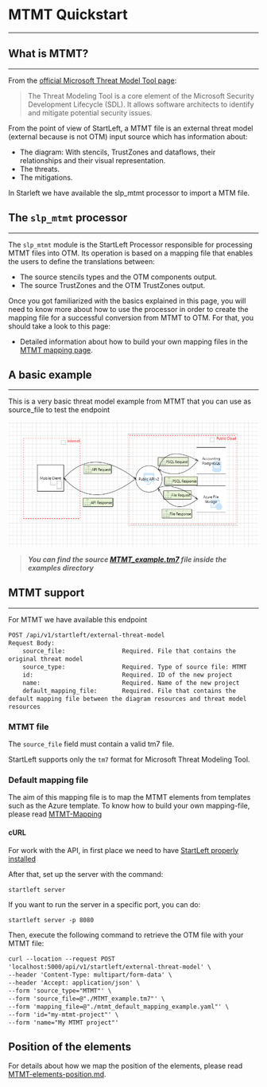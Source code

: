 # MTMT Quickstart

---
## What is MTMT?

---
From the [official Microsoft Threat Model Tool page](https://learn.microsoft.com/en-us/azure/security/develop/threat-modeling-tool):
> The Threat Modeling Tool is a core element of the Microsoft Security Development Lifecycle (SDL). 
> It allows software architects to identify and mitigate potential security issues.

From the point of view of StartLeft, a MTMT file is an external threat model (external because is not OTM) input source
which has information about:

 - The diagram: With stencils, TrustZones and dataflows, their relationships and their visual representation.
 - The threats.
 - The mitigations.

In Starleft we have available the slp_mtmt processor to import a MTM file.

## The `slp_mtmt` processor

---
The `slp_mtmt` module is the StartLeft Processor responsible for processing MTMT files into OTM. Its operation is based
on a mapping file that enables the users to define the translations between:

- The source stencils types and the OTM components output.
- The source TrustZones and the OTM TrustZones output.

Once you got familiarized with the basics explained in this page, you will need to know more about how to use the
processor in order to create the mapping file for a successful conversion from MTMT to OTM. 
For that, you should take a look to this page:

* Detailed information about how to build your own mapping files in the
  [MTMT mapping page](MTMT-Mapping.md).

## A basic example

---
This is a very basic threat model example from MTMT that you can use as source_file to test the endpoint

![](img/MTMT_example.png)

>***You can find the source 
> [MTMT_example.tm7](https://github.com/iriusrisk/startleft/tree/feature/OPT-479/examples/mtmt/MTMT_example.tm7) 
> file inside the examples directory***

## MTMT support

---
For MTMT we have available this endpoint
```
POST /api/v1/startleft/external-threat-model
Request Body:
    source_file:                Required. File that contains the original threat model
    source_type:                Required. Type of source file: MTMT
    id:                         Required. ID of the new project
    name:                       Required. Name of the new project
    default_mapping_file:       Required. File that contains the default mapping file between the diagram resources and threat model resources
```

### MTMT file
The `source_file` field must contain a valid tm7 file.

StartLeft supports only the `tm7` format for Microsoft Threat Modeling Tool. 


### Default mapping file
The aim of this mapping file is to map the MTMT elements from templates such as the Azure template.
To know how to build your own mapping-file, please read [MTMT-Mapping](MTMT-Mapping.md)


#### cURL
For work with the API, in first place we need to have [StartLeft properly installed](../../../Quickstart-Guide-for-Beginners.md)

After that, set up the server with the command:
```shell
startleft server
```

If you want to run the server in a specific port, you can do:
```shell
startleft server -p 8080
```


Then, execute the following command to retrieve the OTM file with your MTMT file:
```shell
curl --location --request POST 'localhost:5000/api/v1/startleft/external-threat-model' \
--header 'Content-Type: multipart/form-data' \
--header 'Accept: application/json' \
--form 'source_type="MTMT"' \
--form 'source_file=@"./MTMT_example.tm7"' \
--form 'mapping_file=@"./mtmt_default_mapping_example.yaml"' \
--form 'id="my-mtmt-project"' \
--form 'name="My MTMT project"'
```

## Position of the elements
For details about how we map the position of the elements, please read 
[MTMT-elements-position.md](MTMT-elements-position.md). 
